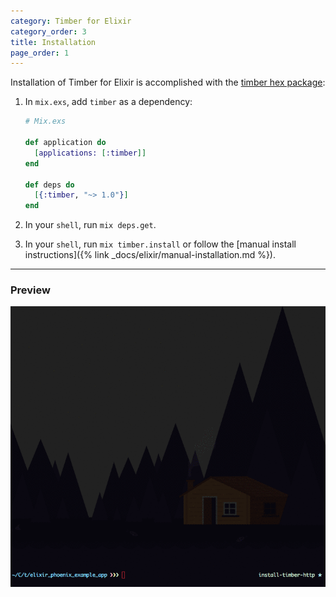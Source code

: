 ```yaml
---
category: Timber for Elixir
category_order: 3
title: Installation
page_order: 1
---
```


Installation of Timber for Elixir is accomplished with the [timber hex package](https://hex.pm/packages/timber):

1. In `mix.exs`, add `timber` as a dependency:

    ```elixir
    # Mix.exs

    def application do
      [applications: [:timber]]
    end

    def deps do
      [{:timber, "~> 1.0"}]
    end
    ```

2. In your `shell`, run `mix deps.get`.

3. In your `shell`, run `mix timber.install` or follow the [manual install instructions]({% link _docs/elixir/manual-installation.md %}).

---

### Preview

![Timber elixir install](/assets/img/docs/timber-elixir-install.gif)
